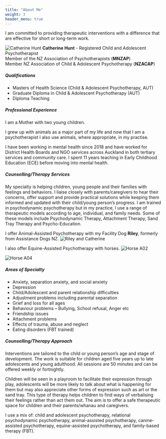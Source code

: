 ```yaml
---
title: "About Me"
weight: 3
header_menu: true
---
```


I am committed to providing therapeutic interventions with a difference that are effective for short or long-term work.    

![Catherine Hunt](images/Catherine-Hunt-2021-245x270-4.jpg)
**Catherine Hunt** - Registered Child and Adolescent Psychotherapist    
Member of the NZ Association of Psychotherapists (**MNZAP**)    
Member NZ Association of Child & Adolescent Psychotherapy (**NZACAP**)

##### Qualifications
- Masters of Health Science (Child & Adolescent Psychotherapy, AUT)
- Graduate Diploma in Child & Adolescent Psychotherapy (AUT)
- Diploma Teaching

##### Professional Experience

I am a Mother with two young children.   

I grew up with animals as a major part of my life and now that I am a psychotherapist I also use animals, where appropriate, in my practise.

I have been working in mental health since 2018 and have worked for District Health Boards and NGO services across Auckland in both tertiary services and community care. I spent 11 years teaching in Early Childhood Education (ECE) before moving into mental health.

##### Counselling/Therapy Services

My specialty is helping children, young people and their families with feelings and behaviors. I liaise closely with parents/caregivers to hear their concerns, offer support and provide practical solutions while keeping them informed and updated with their child/young person’s progress. I am trained in psychodynamic psychotherapy but in my practice, I use a range of therapeutic models according to age, individual, and family needs. Some of these models include Psychodynamic Therapy, Attachment Therapy, Sand Tray Therapy and Psycho-Education.

I offer Animal-Assisted Psychotherapy with my Facility Dog **Riley**, formerly from Assistance Dogs NZ.
![Riley and Catherine](images/rileyNcat.jpg)

I also offer Equine-Assisted Psychotherapy with horses.
![Horse A02](images/HorseAlt02.jpg)    

![Horse A04](images/HorseAlt04.jpg)

##### Areas of Specialty
- Anxiety, separation anxiety, and social anxiety
- Depression
- Child/Adolescent and parent relationship difficulties
- Adjustment problems including parental separation
- Grief and loss for all ages
- Behaviour problems – Bullying, School refusal, Anger etc
- Friendship issues
- Attachment problems
- Effects of trauma, abuse and neglect
- Eating disorders (FBT trained)

##### Counselling/Therapy Approach
Interventions are tailored to the child or young person’s age and stage of development. The work is suitable for children aged five years up to late adolescents and young adulthood. All sessions are 50 minutes and can be offered weekly or fortnightly.

Children will be seen in a playroom to facilitate their expression through play, adolescents will be more likely to talk about what is happening for them but may also appreciate other forms of expression such as art or the sand tray. This type of therapy helps children to find ways of verbalising their feelings rather than act them out. The aim is to offer a safe therapeutic space for children and their parents/whanau and caregivers.

I use a mix of: child and adolescent psychotherapy, relational psychodynamic psychotherapy,  animal-assisted psychotherapy, canine-assisted psychotherapy,  equine-assisted psychotherapy, and family-based therapy (FBT).